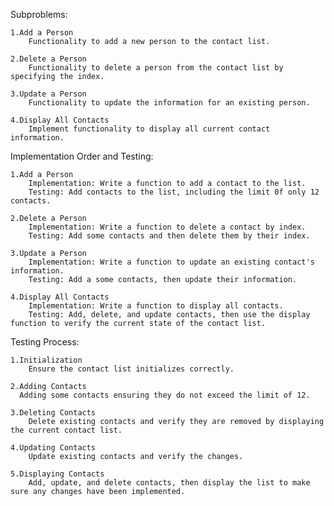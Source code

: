 Subproblems:

    1.Add a Person
        Functionality to add a new person to the contact list.

    2.Delete a Person
        Functionality to delete a person from the contact list by specifying the index.
    
    3.Update a Person
        Functionality to update the information for an existing person.
    
    4.Display All Contacts
        Implement functionality to display all current contact information.
  


Implementation Order and Testing:

    1.Add a Person
        Implementation: Write a function to add a contact to the list.
        Testing: Add contacts to the list, including the limit 0f only 12 contacts.

    2.Delete a Person
        Implementation: Write a function to delete a contact by index.
        Testing: Add some contacts and then delete them by their index.
        
    3.Update a Person
        Implementation: Write a function to update an existing contact's information.
        Testing: Add a some contacts, then update their information. 
        
    4.Display All Contacts
        Implementation: Write a function to display all contacts.
        Testing: Add, delete, and update contacts, then use the display function to verify the current state of the contact list.


Testing Process:

    1.Initialization
        Ensure the contact list initializes correctly.

    2.Adding Contacts
      Adding some contacts ensuring they do not exceed the limit of 12.

    3.Deleting Contacts
        Delete existing contacts and verify they are removed by displaying the current contact list.
     
    4.Updating Contacts
        Update existing contacts and verify the changes.
       
    5.Displaying Contacts
        Add, update, and delete contacts, then display the list to make sure any changes have been implemented.
